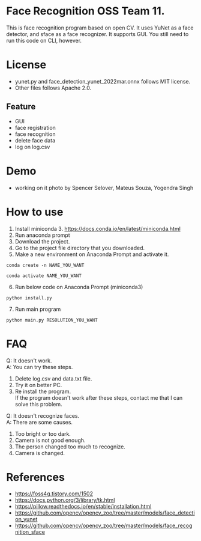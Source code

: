 # Face Recognition OSS Team 11.
This is face recognition program based on open CV. It uses YuNet as a face detector, and sface as a face recognizer. It supports GUI. You still need to run this code on CLI, however.
# License
- yunet.py and face_detection_yunet_2022mar.onnx follows MIT license.
- Other files follows Apache 2.0.
## Feature
- GUI
- face registration
- face recognition
- delete face data
- log on log.csv
# Demo
- working on it
photo by Spencer Selover, Mateus Souza, Yogendra Singh
# How to use
1. Install miniconda 3. https://docs.conda.io/en/latest/miniconda.html
2. Run anaconda prompt
3. Download the project.
4. Go to the project file directory that you downloaded.
5. Make a new environment on Anaconda Prompt and activate it.
```
conda create -n NAME_YOU_WANT

conda activate NAME_YOU_WANT
```
6. Run below code on Anaconda Prompt (miniconda3)
```
python install.py
```
7. Run main program
```
python main.py RESOLUTION_YOU_WANT
```
# FAQ
Q: It doesn't work.  
A: You can try these steps.  
1. Delete log.csv and data.txt file.
2. Try it on better PC.
3. Re install the program.  
  If the program doesn't work after these steps, contact me that I can solve this problem.

Q: It doesn't recognize faces.  
A: There are some causes.  
1. Too bright or too dark.
2. Camera is not good enough.
3. The person changed too much to recognize.
4. Camera is changed.

# References
- https://foss4g.tistory.com/1502
- https://docs.python.org/3/library/tk.html
- https://pillow.readthedocs.io/en/stable/installation.html
- https://github.com/opencv/opencv_zoo/tree/master/models/face_detection_yunet
- https://github.com/opencv/opencv_zoo/tree/master/models/face_recognition_sface